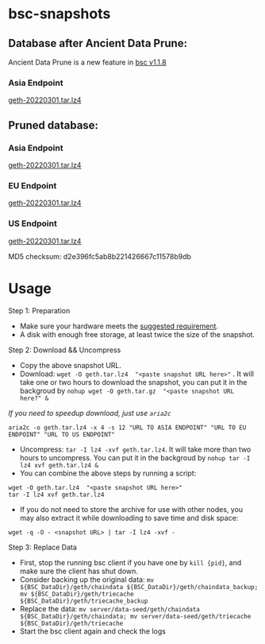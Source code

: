 
# bsc-snapshots

## Database after Ancient Data Prune:

Ancient Data Prune is a new feature in [bsc v1.1.8](https://github.com/binance-chain/bsc/releases/tag/v1.1.8)

### Asia Endpoint


[geth-20220301.tar.lz4
](https://tf-dex-prod-public-snapshot-site1.s3-accelerate.amazonaws.com/geth-20220301-prune-ancient.tar.lz4?AWSAccessKeyId=AKIAYINE6SBQPUZDDRRO&Signature=Zq%2BoBvS%2FQTLebNKbDmHiCY943k4%3D&Expires=1648786328
)


## Pruned database:


### Asia Endpoint


[geth-20220301.tar.lz4
](https://tf-dex-prod-public-snapshot-site1.s3-accelerate.amazonaws.com/geth-20220301.tar.lz4?AWSAccessKeyId=AKIAYINE6SBQPUZDDRRO&Signature=%2BBSyCHz3jBVFlKH2ceCdVWtISGk%3D&Expires=1648786326
)

### EU Endpoint


[geth-20220301.tar.lz4
](https://tf-dex-prod-public-snapshot.s3-accelerate.amazonaws.com/geth-20220301.tar.lz4?AWSAccessKeyId=AKIAYINE6SBQPUZDDRRO&Signature=Y3dhe7tdugjdJcyFifjJpCTDI9k%3D&Expires=1648786327
)


### US Endpoint


[geth-20220301.tar.lz4
](https://tf-dex-prod-public-snapshot-site3.s3-accelerate.amazonaws.com/geth-20220301.tar.lz4?AWSAccessKeyId=AKIAYINE6SBQPUZDDRRO&Signature=49V8aJfMtslRRyNqIHGg1uC679I%3D&Expires=1648786327
)

MD5 checksum: d2e396fc5ab8b221426667c11578b9db



# Usage 

Step 1: Preparation
- Make sure your hardware meets the [suggested requirement](https://docs.binance.org/smart-chain/developer/fullnode.html).
- A disk with enough free storage, at least twice the size of the snapshot.

Step 2: Download && Uncompress
- Copy the above snapshot URL.
- Download:  `wget -O geth.tar.lz4  "<paste snapshot URL here>"` . It will take one or two hours to download the snapshot, you can put it in the backgroud by `nohup wget -O geth.tar.gz  "<paste snapshot URL here?" &`


*If you need to speedup download, just use `aria2c`*
```
aria2c -o geth.tar.lz4 -x 4 -s 12 "URL TO ASIA ENDPOINT" "URL TO EU ENDPOINT" "URL TO US ENDPOINT"
```


- Uncompress: `tar -I lz4 -xvf geth.tar.lz4`. It will take more than two hours to uncompress. You can put it in the backgroud by `nohup tar -I lz4 xvf geth.tar.lz4 &`
- You can combine the above steps by running a script:
```
wget -O geth.tar.lz4  "<paste snapshot URL here>"
tar -I lz4 xvf geth.tar.lz4
```


- If you do not need to store the archive for use with other nodes, you may also extract it while downloading to save time and disk space:
```
wget -q -O - <snapshot URL> | tar -I lz4 -xvf -
```


Step 3: Replace Data
- First, stop the running bsc client if you have one by `kill {pid}`, and make sure the client has shut down.
- Consider backing up the original data: `mv ${BSC_DataDir}/geth/chaindata ${BSC_DataDir}/geth/chaindata_backup; mv ${BSC_DataDir}/geth/triecache ${BSC_DataDir}/geth/triecache_backup`
- Replace the data: `mv server/data-seed/geth/chaindata ${BSC_DataDir}/geth/chaindata; mv server/data-seed/geth/triecache ${BSC_DataDir}/geth/triecache`
- Start the bsc client again and check the logs

